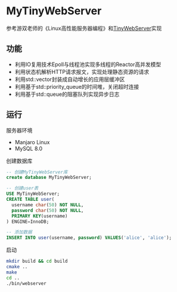 # MyTinyWebServer
参考游双老师的《Linux高性能服务器编程》和[TinyWebServer](https://github.com/qinguoyi/TinyWebServer)实现

## 功能
- 利用IO复用技术Epoll与线程池实现多线程的Reactor高并发模型
- 利用状态机解析HTTP请求报文，实现处理静态资源的请求
- 利用std::vector封装成自动增长的应用层缓冲区
- 利用基于std::priority_queue的时间堆，关闭超时连接
- 利用基于std::queue的阻塞队列实现异步日志

## 运行
服务器环境
- Manjaro Linux
- MySQL 8.0

创建数据库
```sql
-- 创建MyTinyWebServer库
create database MyTinyWebServer;

-- 创建user表
USE MyTinyWebServer;
CREATE TABLE user(
  username char(50) NOT NULL,
  password char(50) NOT NULL,
  PRIMARY KEY(username)
) ENGINE=InnoDB;

-- 添加数据
INSERT INTO user(username, password) VALUES('alice', 'alice');
```

启动
```bash
mkdir build && cd build
cmake ..
make
cd ..
./bin/webserver
```
